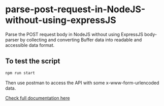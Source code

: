 # parse-post-request-in-NodeJS-without-using-expressJS

Parse the POST request body in NodeJS without using ExpressJS body-parser by collecting and converting Buffer data into readable and accessible data format.

## To test the script

```bash
npm run start
```

Then use postman to access the API with some x-www-form-urlencoded data.

[Check full documentation here](https://frontendguruji.com/blog/how-to-parse-post-request-in-node-js-without-expressjs-body-parser/)
